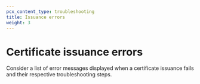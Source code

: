 ```yaml
---
pcx_content_type: troubleshooting
title: Issuance errors
weight: 3
---
```


# Certificate issuance errors

Consider a list of error messages displayed when a certificate issuance fails and their respective troubleshooting steps.

